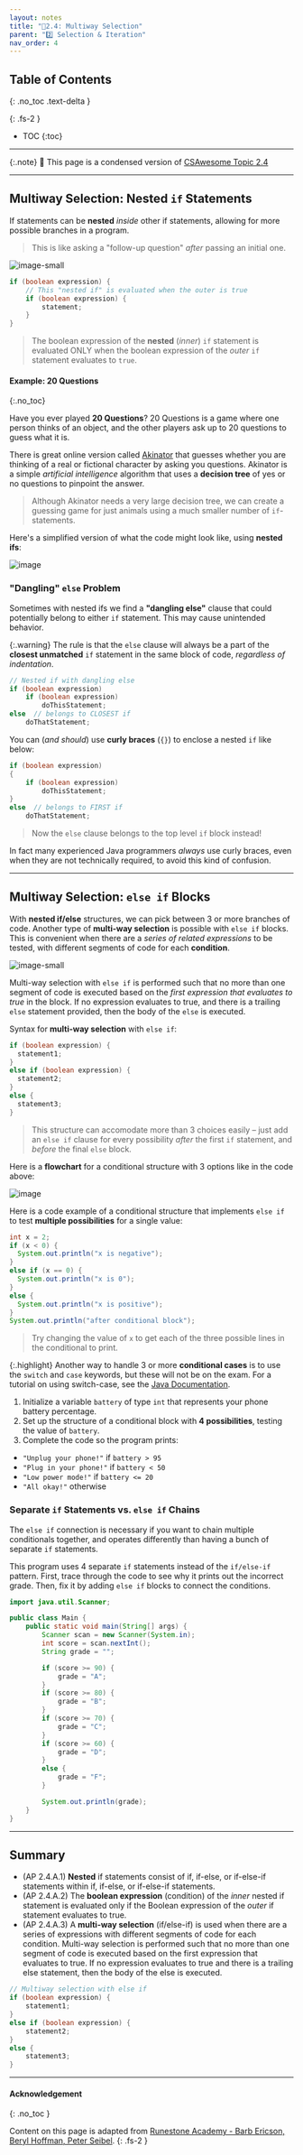 ```yaml
---
layout: notes
title: "📓2.4: Multiway Selection" 
parent: "2️⃣ Selection & Iteration"
nav_order: 4
---
```


## Table of Contents
{: .no_toc .text-delta }

{: .fs-2 }
- TOC
{:toc}

---

{:.note}
📖 This page is a condensed version of [CSAwesome Topic 2.4](https://runestone.academy/ns/books/published/csawesome2/topic-2-4-nested-ifs.html) 

---

## Multiway Selection: Nested `if` Statements

If statements can be **nested** _inside_ other if statements, allowing for more possible branches in a program. 
> This is like asking a "follow-up question" _after_ passing an initial one.

![image-small](https://www.macalester.edu/russian-studies/wp-content/uploads/sites/535/2013/08/matryoshka646.jpg)

```java
if (boolean expression) {
    // This "nested if" is evaluated when the outer is true
    if (boolean expression) {
        statement;
    }
}
```
> The boolean expression of the **nested** (_inner_) `if` statement is evaluated ONLY when the boolean expression of the _outer_ `if` statement evaluates to `true`.

#### Example: 20 Questions
{:.no_toc}

Have you ever played **20 Questions**? 20 Questions is a game where one person thinks of an object, and the other players ask up to 20 questions to guess what it is.

There is great online version called [Akinator](https://en.akinator.com/) that guesses whether you are thinking of a real or fictional character by asking you questions. Akinator is a simple _artificial intelligence_ algorithm that uses a **decision tree** of yes or no questions to pinpoint the answer.
> Although Akinator needs a very large decision tree, we can create a guessing game for just animals using a much smaller number of `if`-statements.

Here's a simplified version of what the code might look like, using **nested ifs**:

![image](Figures/if-else-example.png)

### "Dangling" `else` Problem

Sometimes with nested ifs we find a **"dangling else"** clause that could potentially belong to either `if` statement. This may cause unintended behavior. 

{:.warning}
The rule is that the `else` clause will always be a part of the **closest unmatched** `if` statement in the same block of code, _regardless of indentation_.

```java
// Nested if with dangling else
if (boolean expression)
    if (boolean expression)
        doThisStatement;
else  // belongs to CLOSEST if
    doThatStatement;
```

You can (_and should_) use **curly braces** (`{}`) to enclose a nested `if` like below:

```java
if (boolean expression)
{
    if (boolean expression)
        doThisStatement;
}
else  // belongs to FIRST if
    doThatStatement;
```
> Now the `else` clause belongs to the top level `if` block instead!

In fact many experienced Java programmers _always_ use curly braces, even when
they are not technically required, to avoid this kind of confusion.

---

## Multiway Selection: `else if` Blocks

With **nested if/else** structures, we can pick between 3 or more branches of code. Another type of **multi-way selection** is possible with `else if` blocks. This is convenient when there are a _series of related expressions_ to be tested, with different segments of code for each **condition**. 

![image-small](https://static.producer.com/wp-content/uploads/2017/06/05-GettyImages-497342837-5col.jpg)

Multi-way selection with `else if` is performed such that no more than one segment of code is executed based on the _first expression that evaluates to true_ in the block. If no expression evaluates to true, and there is a trailing `else` statement provided, then the body of the `else` is executed.

<div class="imp" markdown="block">
    
Syntax for **multi-way selection** with `else if`:

```java
if (boolean expression) {
  statement1;
}
else if (boolean expression) {
  statement2;
}
else {
  statement3;
}
```
> This structure can accomodate more than 3 choices easily – just add an `else if` clause for every possibility _after_ the first `if` statement, and _before_ the final `else` block. 

</div>

Here is a **flowchart** for a conditional structure with 3 options like in the code above:

![image](Figures/Condition-three.png)

Here is a code example of a conditional structure that implements `else if` to test **multiple possibilities** for a single value:

```java
int x = 2;
if (x < 0) {
  System.out.println("x is negative");
}
else if (x == 0) {
  System.out.println("x is 0");
}
else {
  System.out.println("x is positive");
}
System.out.println("after conditional block");
```
> Try changing the value of `x` to get each of the three possible lines in the conditional to print.

{:.highlight}
Another way to handle 3 or more **conditional cases** is to use the ``switch`` and ``case`` keywords, but these will not be on the exam. For a tutorial on using switch-case, see the [Java Documentation](https://docs.oracle.com/javase/tutorial/java/nutsandbolts/switch.html).

<div class="task" markdown="block">

1. Initialize a variable `battery` of type `int` that represents your phone battery percentage. 
2. Set up the structure of a conditional block with **4 possibilities**, testing the value of `battery`. 
3. Complete the code so the program prints:

* `"Unplug your phone!"` if `battery > 95`
* `"Plug in your phone!"` if `battery < 50`
* `"Low power mode!"` if `battery <= 20`
* `"All okay!"` otherwise

</div>

### Separate `if` Statements vs. `else if` Chains

The `else if` connection is necessary if you want to chain multiple conditionals together, and operates differently than having a bunch of separate `if` statements.  

<div class="task" markdown="block">

This program uses 4 separate `if` statements instead of the `if/else-if` pattern. First, trace through the code to see why it prints out the incorrect grade. Then, fix it by adding `else if` blocks to connect the conditions.

```java
import java.util.Scanner;

public class Main {
    public static void main(String[] args) {
        Scanner scan = new Scanner(System.in);
        int score = scan.nextInt();
        String grade = "";

        if (score >= 90) {
            grade = "A";
        }
        if (score >= 80) {
            grade = "B";
        }
        if (score >= 70) {
            grade = "C";
        }
        if (score >= 60) {
            grade = "D";
        }
        else {
            grade = "F";
        }

        System.out.println(grade);
    }
}
```

</div>


---

## Summary

- (AP 2.4.A.1) **Nested** if statements consist of if, if-else, or if-else-if statements within if, if-else, or if-else-if statements.
- (AP 2.4.A.2) The **boolean expression** (condition) of the _inner_ nested if statement is evaluated only if the Boolean expression of the _outer_ if statement evaluates to true.
- (AP 2.4.A.3) A **multi-way selection** (if/else-if) is used when there are a series of expressions with different segments of code for each condition. Multi-way selection is performed such that no more than one segment of code is executed based on the first expression that evaluates to true. If no expression evaluates to true and there is a trailing else statement, then the body of the else is executed.

```java
// Multiway selection with else if
if (boolean expression) {
    statement1;
}
else if (boolean expression) {
    statement2;
}
else {
    statement3;
}
```

---

#### Acknowledgement
{: .no_toc }

Content on this page is adapted from [Runestone Academy - Barb Ericson, Beryl Hoffman, Peter Seibel](https://runestone.academy/ns/books/published/csawesome2/csawesome2.html).
{: .fs-2 }
